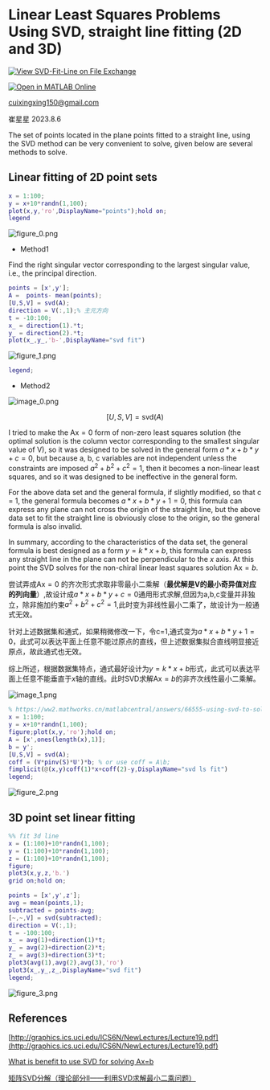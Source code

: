 # Linear Least Squares Problems Using SVD, straight line fitting (2D and 3D)

[![View SVD-Fit-Line on File Exchange](https://www.mathworks.com/matlabcentral/images/matlab-file-exchange.svg)](https://ww2.mathworks.cn/matlabcentral/fileexchange/133747-svd-fit-line)

[![Open in MATLAB Online](https://www.mathworks.com/images/responsive/global/open-in-matlab-online.svg)](https://matlab.mathworks.com/open/github/v1?repo=cuixing158/SVD-Fit-Line&file=svd_fit_line.mlx)

 cuixingxing150@gmail.com

 崔星星 2023.8.6

The set of points located in the plane points fitted to a straight line, using the SVD method can be very convenient to solve, given below are several methods to solve.

## Linear fitting of 2D point sets

```matlab
x = 1:100;
y = x+10*randn(1,100);
plot(x,y,'ro',DisplayName="points");hold on;
legend
```

![figure_0.png](svd_fit_line_images/figure_0.png)

- Method1

Find the right singular vector corresponding to the largest singular value, i.e., the principal direction.

```matlab
points = [x',y'];
A =  points- mean(points);
[U,S,V] = svd(A);
direction = V(:,1);% 主元方向
t = -10:100;
x_ = direction(1).*t;
y_ = direction(2).*t;
plot(x_,y_,'b-',DisplayName="svd fit")
```

![figure_1.png](svd_fit_line_images/figure_1.png)

```matlab
legend;
```

- Method2

![image_0.png](svd_fit_line_images/image_0.png)

$$
\left\lbrack U,S,V\right\rbrack =\textrm{svd}\left(A\right)
$$

I tried to make the $\textrm{Ax}=0$  form of non-zero least squares solution (the optimal solution is the column vector corresponding to the smallest singular value of V), so it was designed to be solved in the general form $a*x+b*y+c=0$, but because a, b, c variables are not independent unless the constraints are imposed $a^2 +b^2 +c^2 =1$, then it becomes a non-linear least squares, and so it was designed to be ineffective in the general form.

For the above data set and the general formula, if slightly modified, so that c = 1, the general formula becomes $a*x+b*y+1=0$, this formula can express any plane can not cross the origin of the straight line, but the above data set to fit the straight line is obviously close to the origin, so the general formula is also invalid.

In summary, according to the characteristics of the data set, the general formula is best designed as a form $y=k*x+b$, this formula can express any straight line in the plane can not be perpendicular to the $x$ axis. At this point the SVD solves for the non-chiral linear least squares solution $\textrm{Ax}=b$.

尝试弄成$\textrm{Ax}=0$ 的齐次形式求取非零最小二乘解（**最优解是V的最小奇异值对应的列向量**）,故设计成$a*x+b*y+c=0$通用形式求解,但因为a,b,c变量并非独立，除非施加约束$a^2 +b^2 +c^2 =1$,此时变为非线性最小二乘了，故设计为一般通式无效。

针对上述数据集和通式，如果稍微修改一下，令c=1,通式变为$a*x+b*y+1=0$，此式可以表达平面上任意不能过原点的直线，但上述数据集拟合直线明显接近原点，故此通式也无效。

综上所述，根据数据集特点，通式最好设计为$y=k*x+b$形式，此式可以表达平面上任意不能垂直于$x$轴的直线。此时SVD求解$\textrm{Ax}=b$的非齐次线性最小二乘解。

![image_1.png](svd_fit_line_images/image_1.png)

```matlab
% https://ww2.mathworks.cn/matlabcentral/answers/66555-using-svd-to-solve-systems-of-linear-equation-have-to-implement-direct-parameter-calibration-method
x = 1:100;
y = x+10*randn(1,100);
figure;plot(x,y,'ro');hold on;
A = [x',ones(length(x),1)];
b = y';
[U,S,V] = svd(A);
coff = (V*pinv(S)*U')*b; % or use coff = A\b;
fimplicit(@(x,y)coff(1)*x+coff(2)-y,DisplayName="svd ls fit")
legend;
```

![figure_2.png](svd_fit_line_images/figure_2.png)

## 3D point set linear fitting

```matlab
%% fit 3d line
x = (1:100)+10*randn(1,100);
y = (1:100)+10*randn(1,100);
z = (1:100)+10*randn(1,100);
figure;
plot3(x,y,z,'b.')
grid on;hold on;

points = [x',y',z'];
avg = mean(points,1);
subtracted = points-avg;
[~,~,V] = svd(subtracted);
direction = V(:,1);
t = -100:100;
x_ = avg(1)+direction(1)*t;
y_ = avg(2)+direction(2)*t;
z_ = avg(3)+direction(3)*t;
plot3(avg(1),avg(2),avg(3),'ro')
plot3(x_,y_,z_,DisplayName="svd fit")
legend;
```

![figure_3.png](svd_fit_line_images/figure_3.png)

## References

[http://graphics.ics.uci.edu/ICS6N/NewLectures/Lecture19.pdf](http://graphics.ics.uci.edu/ICS6N/NewLectures/Lecture19.pdf)

[What is benefit to use SVD for solving Ax=b](https://stackoverflow.com/questions/32711920/what-is-benefit-to-use-svd-for-solving-ax-b)

[矩阵SVD分解（理论部分II——利用SVD求解最小二乘问题）](https://zhuanlan.zhihu.com/p/64273563)
